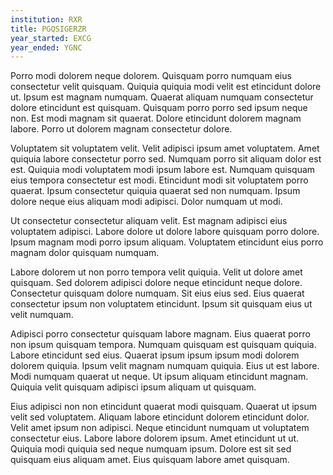 ```yaml
---
institution: RXR
title: PGQSIGERZR
year_started: EXCG
year_ended: YGNC
---
```


Porro modi dolorem neque dolorem. Quisquam porro numquam eius consectetur velit quisquam. Quiquia quiquia modi velit est etincidunt dolore ut. Ipsum est magnam numquam. Quaerat aliquam numquam consectetur dolore etincidunt est quisquam. Quisquam porro porro sed ipsum neque non. Est modi magnam sit quaerat. Dolore etincidunt dolorem magnam labore. Porro ut dolorem magnam consectetur dolore.

Voluptatem sit voluptatem velit. Velit adipisci ipsum amet voluptatem. Amet quiquia labore consectetur porro sed. Numquam porro sit aliquam dolor est est. Quiquia modi voluptatem modi ipsum labore est. Numquam quisquam eius tempora consectetur est modi. Etincidunt modi sit voluptatem porro quaerat. Ipsum consectetur quiquia quaerat sed non numquam. Ipsum dolore neque eius aliquam modi adipisci. Dolor numquam ut modi.

Ut consectetur consectetur aliquam velit. Est magnam adipisci eius voluptatem adipisci. Labore dolore ut dolore labore quisquam porro dolore. Ipsum magnam modi porro ipsum aliquam. Voluptatem etincidunt eius porro magnam dolor quisquam numquam.

Labore dolorem ut non porro tempora velit quiquia. Velit ut dolore amet quisquam. Sed dolorem adipisci dolore neque etincidunt neque dolore. Consectetur quisquam dolore numquam. Sit eius eius sed. Eius quaerat consectetur ipsum non voluptatem etincidunt. Ipsum sit quisquam eius ut velit numquam.

Adipisci porro consectetur quisquam labore magnam. Eius quaerat porro non ipsum quisquam tempora. Numquam quisquam est quisquam quiquia. Labore etincidunt sed eius. Quaerat ipsum ipsum ipsum modi dolorem dolorem quiquia. Ipsum velit magnam numquam quiquia. Eius ut est labore. Modi numquam quaerat ut neque. Ut ipsum aliquam etincidunt magnam. Quiquia velit quisquam adipisci ipsum aliquam ut quisquam.

Eius adipisci non non etincidunt quaerat modi quisquam. Quaerat ut ipsum velit sed voluptatem. Aliquam labore etincidunt dolorem etincidunt dolor. Velit amet ipsum non adipisci. Neque etincidunt numquam ut voluptatem consectetur eius. Labore labore dolorem ipsum. Amet etincidunt ut ut. Quiquia modi quiquia sed neque numquam ipsum. Dolore est sit sed quisquam eius aliquam amet. Eius quisquam labore amet quisquam.
    